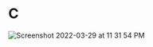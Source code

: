 # C

![Screenshot 2022-03-29 at 11 31 54 PM](https://user-images.githubusercontent.com/78723011/160676897-63253f76-d714-47d1-97b2-fb4283cc746a.png)

